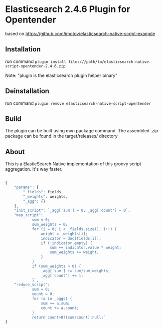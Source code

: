 # Elasticsearch 2.4.6 Plugin for Opentender

based on https://github.com/imotov/elasticsearch-native-script-example

## Installation

run command `plugin install file:///path/to/elasticsearch-native-script-opentender-2.4.6.zip`

Note: "plugin is the elasticsearch plugin helper binary"

## Deinstallation

run command `plugin remove elasticsearch-native-script-opentender`

## Build

The plugin can be built using mvn package command. The assembled .zip package can be found in the target/releases/ directory

## About

This is a ElasticSearch Native implementation of this groovy script aggregation. It's way faster.

```javascript

{
	"params": {
		"_fields": fields,
		"_weights": weights,
		"_agg": {}
	},
	"init_script": `_agg['sum'] = 0; _agg['count'] = 0`,
	"map_script":
		`   sum = 0;
			sum_weights = 0;
			for (i = 0; i < _fields.size(); i++) {
				weight = _weights[i];
				indicator = doc[fields[i]];
				if (!indicator.empty) {
					sum += indicator.value * weight;
					sum_weights += weight;
				}
			}
			if (sum_weights > 0) {
				_agg['sum'] += sum/sum_weights;
				_agg['count'] += 1;
			}`,
	"reduce_script":
		`	sum = 0;
			count = 0;
			for (a in _aggs) {
				sum += a.sum;
				count += a.count;
			}
			return count>0?(sum/count):null;`
}
```
